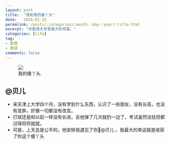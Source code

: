 ```yaml
---
layout: post
title:  "我和我的傻丫头"
date:   2016-01-15
permalink: /posts/:categories/:month-:day-:year/:title.html
excerpt: "你是我大学里最大的惊喜。"
categories: [life]
tag:
- 爱情
- 家祺
comments: false
---
```


<figure>
	<img src="{{ site.url }}/assets/img/posts/together.jpg">
	<figcaption>我的傻丫头.</figcaption>
</figure>

## @贝儿

* 来天津上大学四个月，没有学到什么东西，认识了一些朋友，没有长高，也没有变胖，好像一切都没有改变。
* 打球还是和以前一样没有长进，吉他弹了几次就扔一边了，考试虽然没挂但都过得将将就就。
* 可是，上天总是公平的，他安排我遇见了你@贝儿 。我最大的幸运就是收获了你这个傻丫头
